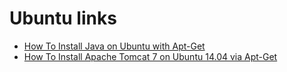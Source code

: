 Ubuntu links
============

- [How To Install Java on Ubuntu with Apt-Get](https://www.digitalocean.com/community/tutorials/how-to-install-java-on-ubuntu-with-apt-get)
- [How To Install Apache Tomcat 7 on Ubuntu 14.04 via Apt-Get](https://www.digitalocean.com/community/tutorials/how-to-install-apache-tomcat-7-on-ubuntu-14-04-via-apt-get)
